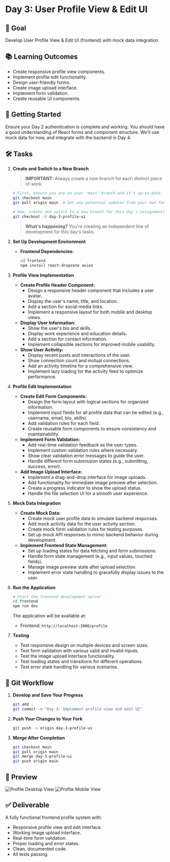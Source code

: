 # Day 3: User Profile View & Edit UI

## 🎯 Goal

Develop User Profile View & Edit UI (frontend) with mock data integration.

## 📚 Learning Outcomes

* Create responsive profile view components.
* Implement profile edit functionality.
* Design user-friendly forms.
* Create image upload interface.
* Implement form validation.
* Create reusable UI components.

## 🚀 Getting Started

Ensure your Day 2 authentication is complete and working. You should have a good understanding of React forms and component structure. We'll use mock data for now, and integrate with the backend in Day 4.

## 🛠️ Tasks

1.  **Create and Switch to a New Branch**
    > **IMPORTANT:** Always create a new branch for each distinct piece of work.

    ```bash
    # First, ensure you are on your 'main' branch and it's up-to-date
    git checkout main
    git pull origin main  # Get any potential updates from your own fork's main

    # Now, create and switch to a new branch for this day's assignment/feature
    git checkout -b day-3-profile-ui
    ```

    > **What's happening?** You're creating an independent line of development for this day's tasks.

2.  **Set Up Development Environment**
    * **Frontend Dependencies:**
        ```bash
        cd frontend
        npm install react-dropzone axios
        ```

3.  **Profile View Implementation**
    * **Create Profile Header Component:**
        * Design a responsive header component that includes a user avatar.
        * Display the user's name, title, and location.
        * Add a section for social media links.
        * Implement a responsive layout for both mobile and desktop views.
    * **Display User Information:**
        * Show the user's bio and skills.
        * Display work experience and education details.
        * Add a section for contact information.
        * Implement collapsible sections for improved mobile usability.
    * **Show User Activity:**
        * Display recent posts and interactions of the user.
        * Show connection count and mutual connections.
        * Add an activity timeline for a comprehensive view.
        * Implement lazy loading for the activity feed to optimize performance.

4.  **Profile Edit Implementation**
    * **Create Edit Form Components:**
        * Design the form layout with logical sections for organized information.
        * Implement input fields for all profile data that can be edited (e.g., username, email, bio, skills).
        * Add validation rules for each field.
        * Create reusable form components to ensure consistency and maintainability.
    * **Implement Form Validation:**
        * Add real-time validation feedback as the user types.
        * Implement custom validation rules where necessary.
        * Show clear validation error messages to guide the user.
        * Handle different form submission states (e.g., submitting, success, error).
    * **Add Image Upload Interface:**
        * Implement a drag-and-drop interface for image uploads.
        * Add functionality for immediate image preview after selection.
        * Create a progress indicator to show the upload status.
        * Handle the file selection UI for a smooth user experience.

5.  **Mock Data Integration**
    * **Create Mock Data:**
        * Create mock user profile data to simulate backend responses.
        * Add mock activity data for the user activity section.
        * Create mock form validation rules for testing purposes.
        * Set up mock API responses to mimic backend behavior during development.
    * **Implement Frontend State Management:**
        * Set up loading states for data fetching and form submissions.
        * Handle form state management (e.g., input values, touched fields).
        * Manage image preview state after upload selection.
        * Implement error state handling to gracefully display issues to the user.

6.  **Run the Application**

    ```bash
    # Start the frontend development server
    cd frontend
    npm run dev
    ```

    The application will be available at:

    -   Frontend: `http://localhost:3000/profile`

7.  **Testing**

    * Test responsive design on multiple devices and screen sizes.
    * Test form validation with various valid and invalid inputs.
    * Test the image upload interface functionality.
    * Test loading states and transitions for different operations.
    * Test error state handling for various scenarios.

## 🔄 Git Workflow

1.  **Develop and Save Your Progress**

    ```bash
    git add .
    git commit -m "Day 3: Implement profile view and edit UI"
    ```

2.  **Push Your Changes to Your Fork**

    ```bash
    git push -u origin day-3-profile-ui
    ```

3.  **Merge After Completion**

    ```bash
    git checkout main
    git pull origin main
    git merge day-3-profile-ui
    git push origin main
    ```

## 📸 Preview

![Profile Desktop View](profile-desk.png)
![Profile Mobile View](profile-mobile.png)

## ✅ Deliverable

A fully functional frontend profile system with:

* Responsive profile view and edit interface.
* Working image upload interface.
* Real-time form validation.
* Proper loading and error states.
* Clean, documented code.
* All tests passing.
